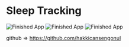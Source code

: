 # Sleep Tracking
![Finished App](https://github.com/hakkicansengonul/images/blob/master/sleep_tracking_video.gif) ![Finished App](https://github.com/hakkicansengonul/images/blob/master/sleep_tracking_1.png) ![Finished App](https://github.com/hakkicansengonul/images/blob/master/sleep_tracking_2.png)



github =>  https://github.com/hakkicansengonul

